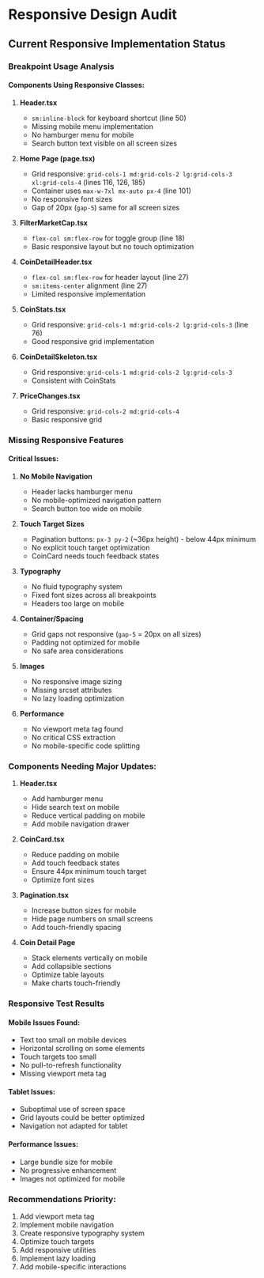 # Responsive Design Audit

## Current Responsive Implementation Status

### Breakpoint Usage Analysis

#### Components Using Responsive Classes:

1. **Header.tsx**
   - `sm:inline-block` for keyboard shortcut (line 50)
   - Missing mobile menu implementation
   - No hamburger menu for mobile
   - Search button text visible on all screen sizes

2. **Home Page (page.tsx)**
   - Grid responsive: `grid-cols-1 md:grid-cols-2 lg:grid-cols-3 xl:grid-cols-4` (lines 116, 126, 185)
   - Container uses `max-w-7xl mx-auto px-4` (line 101)
   - No responsive font sizes
   - Gap of 20px (`gap-5`) same for all screen sizes

3. **FilterMarketCap.tsx**
   - `flex-col sm:flex-row` for toggle group (line 18)
   - Basic responsive layout but no touch optimization

4. **CoinDetailHeader.tsx**
   - `flex-col sm:flex-row` for header layout (line 27)
   - `sm:items-center` alignment (line 27)
   - Limited responsive implementation

5. **CoinStats.tsx**
   - Grid responsive: `grid-cols-1 md:grid-cols-2 lg:grid-cols-3` (line 76)
   - Good responsive grid implementation

6. **CoinDetailSkeleton.tsx**
   - Grid responsive: `grid-cols-1 md:grid-cols-2 lg:grid-cols-3`
   - Consistent with CoinStats

7. **PriceChanges.tsx**
   - Grid responsive: `grid-cols-2 md:grid-cols-4`
   - Basic responsive grid

### Missing Responsive Features

#### Critical Issues:

1. **No Mobile Navigation**
   - Header lacks hamburger menu
   - No mobile-optimized navigation pattern
   - Search button too wide on mobile

2. **Touch Target Sizes**
   - Pagination buttons: `px-3 py-2` (~36px height) - below 44px minimum
   - No explicit touch target optimization
   - CoinCard needs touch feedback states

3. **Typography**
   - No fluid typography system
   - Fixed font sizes across all breakpoints
   - Headers too large on mobile

4. **Container/Spacing**
   - Grid gaps not responsive (`gap-5` = 20px on all sizes)
   - Padding not optimized for mobile
   - No safe area considerations

5. **Images**
   - No responsive image sizing
   - Missing srcset attributes
   - No lazy loading optimization

6. **Performance**
   - No viewport meta tag found
   - No critical CSS extraction
   - No mobile-specific code splitting

### Components Needing Major Updates:

1. **Header.tsx**
   - Add hamburger menu
   - Hide search text on mobile
   - Reduce vertical padding on mobile
   - Add mobile navigation drawer

2. **CoinCard.tsx**
   - Reduce padding on mobile
   - Add touch feedback states
   - Ensure 44px minimum touch target
   - Optimize font sizes

3. **Pagination.tsx**
   - Increase button sizes for mobile
   - Hide page numbers on small screens
   - Add touch-friendly spacing

4. **Coin Detail Page**
   - Stack elements vertically on mobile
   - Add collapsible sections
   - Optimize table layouts
   - Make charts touch-friendly

### Responsive Test Results

#### Mobile Issues Found:

- Text too small on mobile devices
- Horizontal scrolling on some elements
- Touch targets too small
- No pull-to-refresh functionality
- Missing viewport meta tag

#### Tablet Issues:

- Suboptimal use of screen space
- Grid layouts could be better optimized
- Navigation not adapted for tablet

#### Performance Issues:

- Large bundle size for mobile
- No progressive enhancement
- Images not optimized for mobile

### Recommendations Priority:

1. Add viewport meta tag
2. Implement mobile navigation
3. Create responsive typography system
4. Optimize touch targets
5. Add responsive utilities
6. Implement lazy loading
7. Add mobile-specific interactions
